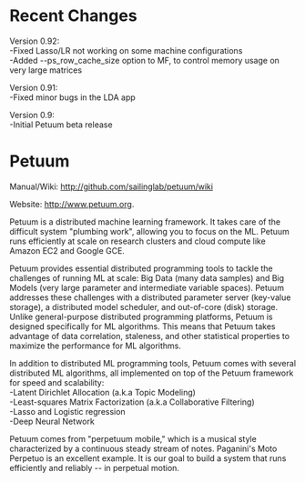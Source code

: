 Recent Changes
==============

Version 0.92:<br>
-Fixed Lasso/LR not working on some machine configurations<br>
-Added --ps_row_cache_size option to MF, to control memory usage on very large matrices

Version 0.91:<br>
-Fixed minor bugs in the LDA app

Version 0.9:<br>
-Initial Petuum beta release

Petuum
==============

Manual/Wiki: http://github.com/sailinglab/petuum/wiki

Website: http://www.petuum.org.

Petuum is a distributed machine learning framework. It takes care of the difficult system "plumbing work", allowing you to focus on the ML. Petuum runs efficiently at scale on research clusters and cloud compute like Amazon EC2 and Google GCE.

Petuum provides essential distributed programming tools to tackle the challenges of running ML at scale: Big Data (many data samples) and Big Models (very large parameter and intermediate variable spaces). Petuum addresses these challenges with a distributed parameter server (key-value storage), a distributed model scheduler, and out-of-core (disk) storage. Unlike general-purpose distributed programming platforms, Petuum is designed specifically for ML algorithms. This means that Petuum takes advantage of data correlation, staleness, and other statistical properties to maximize the performance for ML algorithms.

In addition to distributed ML programming tools, Petuum comes with several distributed ML algorithms, all implemented on top of the Petuum framework for speed and scalability:<br>
-Latent Dirichlet Allocation (a.k.a Topic Modeling)<br>
-Least-squares Matrix Factorization (a.k.a Collaborative Filtering)<br>
-Lasso and Logistic regression<br>
-Deep Neural Network<br>

Petuum comes from "perpetuum mobile," which is a musical style characterized by a continuous steady stream of notes. Paganini's Moto Perpetuo is an excellent example. It is our goal to build a system that runs efficiently and reliably -- in perpetual motion.
